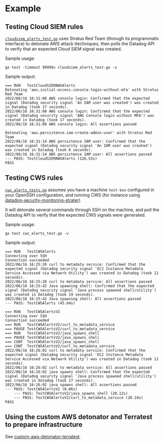 # Example

## Testing Cloud SIEM rules

[`cloudsiem_alerts_test.go`](./cloudsiem_alerts_test.go) uses Stratus Red Team (through its programmatic interface) to detonate AWS attack ttechniques, then polls the Datadog API to verify that an expected Cloud SIEM signal was created.

Sample usage:

```
go test -timeout 99999s cloudsiem_alerts_test.go -v
```

Sample output:

```
=== RUN   TestCloudSIEMAWSAlerts
Detonating 'aws.initial-access.console-login-without-mfa' with Stratus Red Team
2022/06/16 16:31:08 AWS console login: Confirmed that the expected signal (Datadog security signal 'An IAM user was created') was created in Datadog (took 17 seconds).
2022/06/16 16:31:08 AWS console login: Confirmed that the expected signal (Datadog security signal 'AWS Console login without MFA') was created in Datadog (took 17 seconds).
2022/06/16 16:31:08 AWS console login: All assertions passed

Detonating 'aws.persistence.iam-create-admin-user' with Stratus Red Team
2022/06/16 16:31:14 AWS persistence IAM user: Confirmed that the expected signal (Datadog security signal 'An IAM user was created') was created in Datadog (took 0 seconds).
2022/06/16 16:31:14 AWS persistence IAM user: All assertions passed
--- PASS: TestCloudSIEMAWSAlerts (126.53s)
PASS
```

## Testing CWS rules

[`cws_alerts_tests.go`](./cws_alerts_test.go) assumes you have a machine `test-box` configured in your OpenSSH configuration, and running CWS (for instance using [datadog-security-monitoring-strater](https://github.com/DataDog/datadog-security-monitoring-starter/tree/main/1.virtual-machine)).

It will detonate several commands through SSH on the machine, and poll the Datadog API to verify that the expected CWS signals were generated.

Sample usage:

```
go test cws_alerts_test.go -v
```

Sample output:

```
=== RUN   TestCWSAlerts
Connecting over SSH
Connection succeeded
2022/06/16 16:25:20 curl to metadata service: Confirmed that the expected signal (Datadog security signal 'EC2 Instance Metadata Service Accessed via Network Utility') was created in Datadog (took 12 seconds).
2022/06/16 16:25:20 curl to metadata service: All assertions passed
2022/06/16 16:25:42 Java spawning shell: Confirmed that the expected signal (Datadog security signal 'Java process spawned shell/utility') was created in Datadog (took 19 seconds).
2022/06/16 16:25:42 Java spawning shell: All assertions passed
--- PASS: TestCWSAlerts (45.64s)
```

``` 
=== RUN   TestCWSAlertsV2
Connecting over SSH
Connection succeeded
=== RUN   TestCWSAlertsV2/curl_to_metadata_service
=== PAUSE TestCWSAlertsV2/curl_to_metadata_service
=== RUN   TestCWSAlertsV2/java_spawns_shell
=== PAUSE TestCWSAlertsV2/java_spawns_shell
=== CONT  TestCWSAlertsV2/java_spawns_shell
=== CONT  TestCWSAlertsV2/curl_to_metadata_service
2022/06/16 16:26:02 curl to metadata service: Confirmed that the expected signal (Datadog security signal 'EC2 Instance Metadata Service Accessed via Network Utility') was created in Datadog (took 11 seconds).
2022/06/16 16:26:02 curl to metadata service: All assertions passed
2022/06/16 16:26:02 java spawns shell: Confirmed that the expected signal (Datadog security signal 'Java process spawned shell/utility') was created in Datadog (took 17 seconds).
2022/06/16 16:26:02 java spawns shell: All assertions passed
--- PASS: TestCWSAlertsV2 (0.06s)
    --- PASS: TestCWSAlertsV2/java_spawns_shell (20.12s)
    --- PASS: TestCWSAlertsV2/curl_to_metadata_service (20.24s)
PASS
```

## Using the custom AWS detonator and Terratest to prepare infrastructure

See [custom-aws-detonator-terratest](./custom-aws-detonator-terratest).